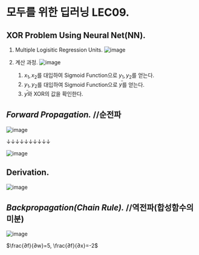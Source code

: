 # 모두를 위한 딥러닝 LEC09.
## XOR Problem Using Neural Net(NN).
1. Multiple Logisitic Regression Units.
   ![image](https://user-images.githubusercontent.com/66259854/94162514-c24a1680-fec1-11ea-9c0f-c5771e154286.png)

2. 계산 과정.
   ![image](https://user-images.githubusercontent.com/66259854/94162525-c5450700-fec1-11ea-83e7-7ea5455d7860.png)

   1) $x_1, x_2$를 대입하여 Sigmoid Function으로 $y_1, y_2$를 얻는다.
   2) $y_1, y_2$를 대입하여 Sigmoid Function으로 $y^ ̅$를 얻는다.
   3) $y^ ̅$와 XOR의 값을 확인한다.

## *Forward Propagation.* //순전파
![image](https://user-images.githubusercontent.com/66259854/94162622-e0177b80-fec1-11ea-8b18-4e8681962d0c.png)

↓↓↓↓↓↓↓↓↓↓

![image](https://user-images.githubusercontent.com/66259854/94162633-e3126c00-fec1-11ea-9ab4-0f7ceeae394d.png)

## Derivation.
![image](https://user-images.githubusercontent.com/66259854/94162651-e6a5f300-fec1-11ea-9db9-cb1a87a9e476.png)

## *Backpropagation(Chain Rule).* //역전파(합성함수의 미분)
![image](https://user-images.githubusercontent.com/66259854/94162662-e9084d00-fec1-11ea-8a90-f6f173627931.png)

$\frac{∂f}{∂w}=5, \frac{∂f}{∂x}=-2$
